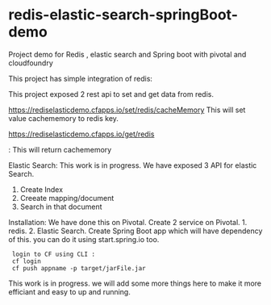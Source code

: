 # redis-elastic-search-springBoot-demo
Project demo for Redis , elastic search and Spring boot with pivotal and cloudfoundry



This project has simple integration of redis:

This project exposed 2 rest api to set and get data from redis.

https://rediselasticdemo.cfapps.io/set/redis/cacheMemory
   This will set value cachememory to redis key.
   
https://rediselasticdemo.cfapps.io/get/redis

 : This will return cachememory
 
 Elastic Search:
   This work is in progress.
   We have exposed 3 API for elastic Search.
   1. Create Index
   2. Creeate mapping/document
   3. Search in that document
   
Installation:
    We have done this on Pivotal.
    Create 2 service on Pivotal.
    1. redis.
    2. Elastic Search.
   Create Spring Boot app which will have dependency of this.
   you can do it using start.spring.io too.
     
     login to CF using CLI :
     cf login
     cf push appname -p target/jarFile.jar
     
  This work is in progress. we will add some more things here to make it more efficiant and easy to up and running.
     

